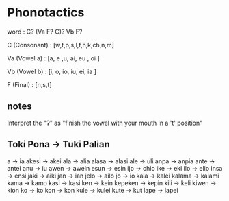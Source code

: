 Phonotactics
=============

word : C? (Va F? C)? Vb F?

C (Consonant) : [w,t,p,s,l,f,h,k,ch,n,m]

Va (Vowel a) : [a, e  ,u, ai, eu , oi ]

Vb (Vowel b) : [i, o, io,  iu, ei, ia ]

F (Final) : [n,s,t] 

notes
----

Interpret the "ʔ" as "finish the vowel with your mouth in a 't' position"


Toki Pona -> Tuki Palian
-----------------

a -> ia
akesi -> akei
ala -> alia
alasa -> alasi
ale -> uli 
anpa -> anpia
ante -> antei 
anu -> iu
awen -> awein
esun -> esin
ijo -> chio
ike -> eki
ilo -> elio
insa -> ensi
jaki -> aiki
jan -> ian
jelo -> ailo 
jo -> io
kala -> kalei
kalama -> kalami
kama -> kamo
kasi -> kasi
ken -> kein
kepeken -> kepin
kili -> keli
kiwen -> kion
ko -> ko
kon -> kon
kule -> kulei 
kute -> kut
lape -> lapei

